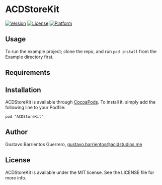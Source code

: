 # ACDStoreKit

[![Version](https://img.shields.io/cocoapods/v/ACDStoreKit.svg?style=flat)](http://cocoadocs.org/docsets/ACDStoreKit)
[![License](https://img.shields.io/cocoapods/l/ACDStoreKit.svg?style=flat)](http://cocoadocs.org/docsets/ACDStoreKit)
[![Platform](https://img.shields.io/cocoapods/p/ACDStoreKit.svg?style=flat)](http://cocoadocs.org/docsets/ACDStoreKit)

## Usage

To run the example project; clone the repo, and run `pod install` from the Example directory first.

## Requirements

## Installation

ACDStoreKit is available through [CocoaPods](http://cocoapods.org). To install
it, simply add the following line to your Podfile:

    pod "ACDStoreKit"

## Author

Gustavo Barrientos Guerrero, gustavo.barrientos@acidstudios.me 

## License

ACDStoreKit is available under the MIT license. See the LICENSE file for more info.

